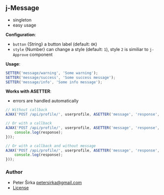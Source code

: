 ## j-Message

- singleton
- easy usage

__Configuration__:

- `button` {String} a button label (default: `OK`)
- `style` {Number} can change a style (default: `1`), style `2` is similiar to `j-Approve` component

__Usage__:

```javascript
SETTER('message/warning', 'Some warning');
SETTER('message/success', 'Some success message');
SETTER('message/info', 'Some info message');
```

__Works with ASETTER__:

- errors are handled automatically

```javascript
// Without callback
AJAX('POST /api/profile/', userprofile, ASETTER('message', 'response', 'Profile has been saved successfully'));

// Or with a callback
AJAX('POST /api/profile/', userprofile, ASETTER('message', 'response', 'Profile has been saved successfully', function(response) {
	console.log(response);
}));

// Or with a callback and without message
AJAX('POST /api/profile/', userprofile, ASETTER('message', 'response', function(response) {
	console.log(response);
}));
````

### Author

- Peter Širka <petersirka@gmail.com>
- [License](https://www.totaljs.com/license/)